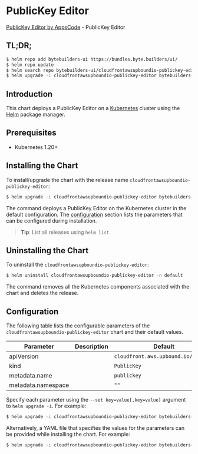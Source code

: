 # PublicKey Editor

[PublicKey Editor by AppsCode](https://byte.builders) - PublicKey Editor

## TL;DR;

```bash
$ helm repo add bytebuilders-ui https://bundles.byte.builders/ui/
$ helm repo update
$ helm search repo bytebuilders-ui/cloudfrontawsupboundio-publickey-editor --version=v0.4.18
$ helm upgrade -i cloudfrontawsupboundio-publickey-editor bytebuilders-ui/cloudfrontawsupboundio-publickey-editor -n default --create-namespace --version=v0.4.18
```

## Introduction

This chart deploys a PublicKey Editor on a [Kubernetes](http://kubernetes.io) cluster using the [Helm](https://helm.sh) package manager.

## Prerequisites

- Kubernetes 1.20+

## Installing the Chart

To install/upgrade the chart with the release name `cloudfrontawsupboundio-publickey-editor`:

```bash
$ helm upgrade -i cloudfrontawsupboundio-publickey-editor bytebuilders-ui/cloudfrontawsupboundio-publickey-editor -n default --create-namespace --version=v0.4.18
```

The command deploys a PublicKey Editor on the Kubernetes cluster in the default configuration. The [configuration](#configuration) section lists the parameters that can be configured during installation.

> **Tip**: List all releases using `helm list`

## Uninstalling the Chart

To uninstall the `cloudfrontawsupboundio-publickey-editor`:

```bash
$ helm uninstall cloudfrontawsupboundio-publickey-editor -n default
```

The command removes all the Kubernetes components associated with the chart and deletes the release.

## Configuration

The following table lists the configurable parameters of the `cloudfrontawsupboundio-publickey-editor` chart and their default values.

|     Parameter      | Description |                    Default                     |
|--------------------|-------------|------------------------------------------------|
| apiVersion         |             | <code>cloudfront.aws.upbound.io/v1beta1</code> |
| kind               |             | <code>PublicKey</code>                         |
| metadata.name      |             | <code>publickey</code>                         |
| metadata.namespace |             | <code>""</code>                                |


Specify each parameter using the `--set key=value[,key=value]` argument to `helm upgrade -i`. For example:

```bash
$ helm upgrade -i cloudfrontawsupboundio-publickey-editor bytebuilders-ui/cloudfrontawsupboundio-publickey-editor -n default --create-namespace --version=v0.4.18 --set apiVersion=cloudfront.aws.upbound.io/v1beta1
```

Alternatively, a YAML file that specifies the values for the parameters can be provided while
installing the chart. For example:

```bash
$ helm upgrade -i cloudfrontawsupboundio-publickey-editor bytebuilders-ui/cloudfrontawsupboundio-publickey-editor -n default --create-namespace --version=v0.4.18 --values values.yaml
```
